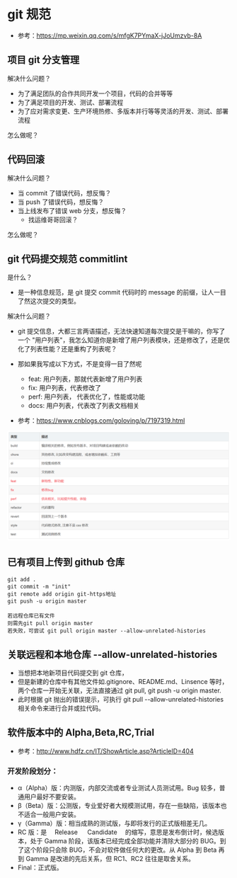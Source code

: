 # git 规范 <Badge type="danger" text="will do" />

- 参考：https://mp.weixin.qq.com/s/mfgK7PYmaX-jJoUmzvb-8A

## 项目 git 分支管理

解决什么问题？

- 为了满足团队的合作共同开发一个项目，代码的合并等等
- 为了满足项目的开发、测试、部署流程
- 为了应对需求变更、生产环境热修、多版本并行等等灵活的开发、测试、部署流程

怎么做呢？

## 代码回滚

解决什么问题？

- 当 commit 了错误代码，想反悔？
- 当 push 了错误代码，想反悔？
- 当上线发布了错误 web 分支，想反悔？
  - 找运维哥哥回滚？

怎么做呢？

## git 代码提交规范 commitlint

是什么？

- 是一种信息规范，是 git 提交 commit 代码时的 message 的前缀，让人一目了然这次提交的类型。

解决什么问题？

- git 提交信息，大都三言两语描述，无法快速知道每次提交是干嘛的，你写了一个 "用户列表"，我怎么知道你是新增了用户列表模块，还是修改了，还是优化了列表性能？还是重构了列表呢？
- 那如果我写成以下方式，不是变得一目了然呢

  - feat: 用户列表，那就代表新增了用户列表
  - fix: 用户列表，代表修改了
  - perf: 用户列表， 代表优化了，性能或功能
  - docs: 用户列表，代表改了列表文档相关

- 参考：https://www.cnblogs.com/goloving/p/7197319.html

![commitlint规范图](image.png)

## 已有项目上传到 github 仓库

```git
git add .
git commit -m "init"
git remote add origin git-https地址
git push -u origin master

若远程仓库已有文件
则需先git pull origin master
若失败，可尝试 git pull origin master --allow-unrelated-histories
```

## 关联远程和本地仓库 --allow-unrelated-histories

- 当想把本地新项目代码提交到 git 仓库，
- 但是新建的仓库中有其他文件如.gitignore、README.md、Linsence 等时，两个仓库一开始无关联，无法直接通过 git pull, git push -u origin master.
- 此时根据 git 抛出的错误提示，可执行 git pull --allow-unrelated-histories 相关命令来进行合并或拉代码。

## 软件版本中的 Alpha,Beta,RC,Trial

- 参考：http://www.hdfz.cn/IT/ShowArticle.asp?ArticleID=404

### 开发阶段划分：

- α（Alpha）版：内测版，内部交流或者专业测试人员测试用。Bug 较多，普通用户最好不要安装。
- β（Beta）版：公测版，专业爱好者大规模测试用，存在一些缺陷，该版本也不适合一般用户安装。
- γ（Gamma）版：相当成熟的测试版，与即将发行的正式版相差无几。
- RC 版：是　 Release 　 Candidate 　的缩写，意思是发布倒计时，候选版本，处于 Gamma 阶段，该版本已经完成全部功能并清除大部分的 BUG。到了这个阶段只会除 BUG，不会对软件做任何大的更改。从 Alpha 到 Beta 再到 Gamma 是改进的先后关系，但 RC1、RC2 往往是取舍关系。
- Final：正式版。
